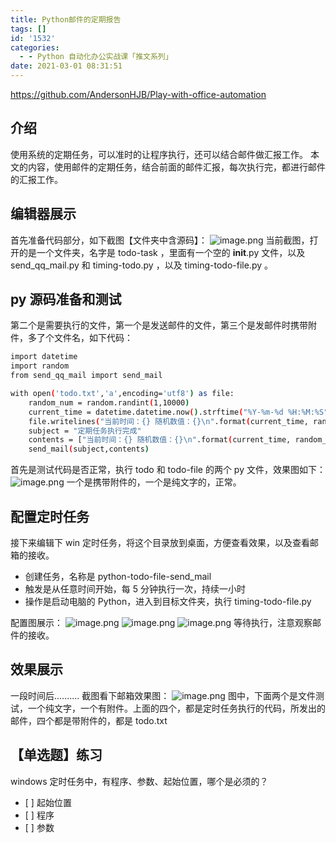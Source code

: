 ```yaml
---
title: Python邮件的定期报告
tags: []
id: '1532'
categories:
  - - Python 自动化办公实战课「推文系列」
date: 2021-03-01 08:31:51
---
```


https://github.com/AndersonHJB/Play-with-office-automation

## 介绍

使用系统的定期任务，可以准时的让程序执行，还可以结合邮件做汇报工作。 本文的内容，使用邮件的定期任务，结合前面的邮件汇报，每次执行完，都进行邮件的汇报工作。

## 编辑器展示

首先准备代码部分，如下截图【文件夹中含源码】： ![image.png](https://img-blog.csdnimg.cn/img_convert/fc036a3fb12c43b944e764f30b772220.png) 当前截图，打开的是一个文件夹，名字是 todo-task ，里面有一个空的 **init**.py 文件，以及 send\_qq\_mail.py 和 timing-todo.py ，以及 timing-todo-file.py 。

## py 源码准备和测试

第二个是需要执行的文件，第一个是发送邮件的文件，第三个是发邮件时携带附件，多了个文件名，如下代码：

```bash
import datetime
import random
from send_qq_mail import send_mail

with open('todo.txt','a',encoding='utf8') as file:
    random_num = random.randint(1,10000)
    current_time = datetime.datetime.now().strftime("%Y-%m-%d %H:%M:%S")
    file.writelines("当前时间：{} 随机数值：{}\n".format(current_time, random_num))
    subject = "定期任务执行完成"
    contents = ["当前时间：{} 随机数值：{}\n".format(current_time, random_num),'todo.txt']
    send_mail(subject,contents)
```

首先是测试代码是否正常，执行 todo 和 todo-file 的两个 py 文件，效果图如下： ![image.png](https://img-blog.csdnimg.cn/img_convert/9f21b016c36153ed473e49bf2bcf55db.png) 一个是携带附件的，一个是纯文字的，正常。

## 配置定时任务

接下来编辑下 win 定时任务，将这个目录放到桌面，方便查看效果，以及查看邮箱的接收。

*   创建任务，名称是 python-todo-file-send\_mail
*   触发是从任意时间开始，每 5 分钟执行一次，持续一小时
*   操作是启动电脑的 Python，进入到目标文件夹，执行 timing-todo-file.py

配置图展示： ![image.png](https://img-blog.csdnimg.cn/img_convert/55f823558af76dafb3b7f75d607094ff.png) ![image.png](https://img-blog.csdnimg.cn/img_convert/b79920ef7f714b0756d1868f1a92643a.png) ![image.png](https://img-blog.csdnimg.cn/img_convert/90a87fd247c2a28742ee025ef983033f.png) 等待执行，注意观察邮件的接收。

## 效果展示

一段时间后.......... 截图看下邮箱效果图： ![image.png](https://img-blog.csdnimg.cn/img_convert/134323bc1ee103c8d98f31ac0af852b5.png) 图中，下面两个是文件测试，一个纯文字，一个有附件。上面的四个，都是定时任务执行的代码，所发出的邮件，四个都是带附件的，都是 todo.txt

## 【单选题】练习

windows 定时任务中，有程序、参数、起始位置，哪个是必须的？

*   \[ \] 起始位置
*   \[ \] 程序
*   \[ \] 参数